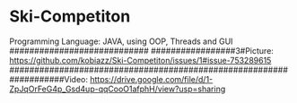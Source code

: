 # Ski-Competiton
Programming Language: JAVA, using OOP, Threads and GUI ############################
#################3#Picture:
https://github.com/kobiazz/Ski-Competiton/issues/1#issue-753289615
         ###################################################################Video:
https://drive.google.com/file/d/1-ZpJqOrFeG4p_Gsd4up-qqCooO1afphH/view?usp=sharing
